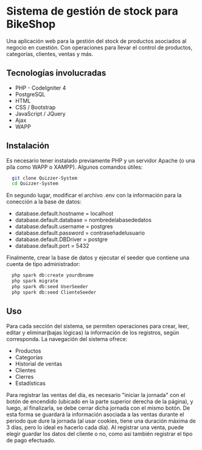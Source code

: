 # Sistema de gestión de stock para BikeShop

Una aplicación web para la gestión del stock de productos asociados al negocio en cuestión. Con operaciones para llevar el control de productos, categorías, clientes, ventas y más.

## Tecnologías involucradas
- PHP - CodeIgniter 4
- PostgreSQL
- HTML
- CSS / Bootstrap
- JavaScript / JQuery
- Ajax
- WAPP

## Instalación

Es necesario tener instalado previamente PHP y un servidor Apache (o una pila como WAPP o XAMPP). Algunos comandos útiles:
```bash
  git clone Quizzer-System
  cd Quizzer-System
```

En segundo lugar, modificar el archivo .env con la información para la conección a la base de datos:
- database.default.hostname = localhost
- database.default.database = nombredelabasededatos
- database.default.username = postgres
- database.default.password = contraseñadelusuario
- database.default.DBDriver = postgre
- database.default.port     = 5432

Finalmente, crear la base de datos y ejecutar el seeder que contiene una cuenta de tipo administrador:
```bash
  php spark db:create yourdbname
  php spark migrate
  php spark db:seed UserSeeder
  php spark db:seed ClienteSeeder
```

## Uso

Para cada sección del sistema, se permiten operaciones para crear, leer, editar y eliminar(bajas lógicas) la información de los registros, según corresponda. La navegación del sistema ofrece:
- Productos
- Categorías
- Historial de ventas
- Clientes
- Cierres
- Estadísticas

Para registrar las ventas del día, es necesario "iniciar la jornada" con el botón de encendido (ubicado en la parte superior derecha de la página), y luego, al finalizarla, se debe cerrar dicha jornada con el mismo botón. De esta forma se guardará la información asociada a las ventas durante el periodo que dure la jornada (al usar cookies, tiene una duración máxima de 3 días, pero lo ideal es hacerlo cada día).
Al registrar una venta, puede elegir guardar los datos del cliente o no, como así también registrar el tipo de pago efectuado. 

